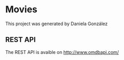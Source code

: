 # Movies

This project was generated by Daniela González

## REST API
The REST API is avaible on http://www.omdbapi.com/

